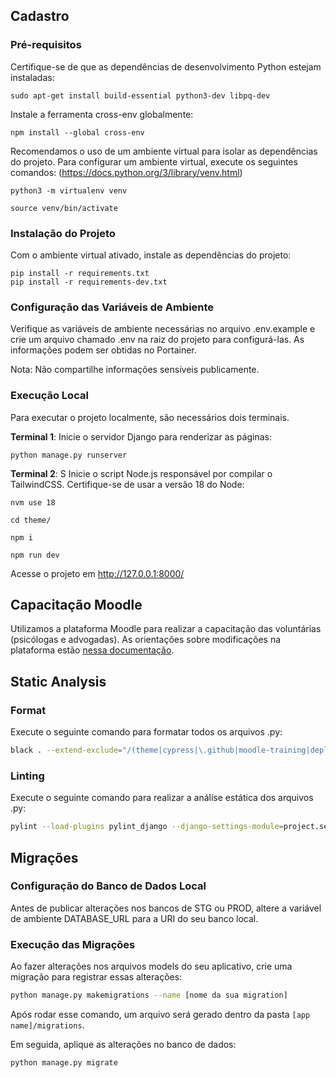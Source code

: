 ## Cadastro

### Pré-requisitos

Certifique-se de que as dependências de desenvolvimento Python estejam instaladas:

```
sudo apt-get install build-essential python3-dev libpq-dev
```

Instale a ferramenta cross-env globalmente:

```
npm install --global cross-env
```

Recomendamos o uso de um ambiente virtual para isolar as dependências do projeto.
Para configurar um ambiente virtual, execute os seguintes comandos: (https://docs.python.org/3/library/venv.html)

```
python3 -m virtualenv venv

source venv/bin/activate
```

### Instalação do Projeto

Com o ambiente virtual ativado, instale as dependências do projeto:

```
pip install -r requirements.txt
pip install -r requirements-dev.txt
```

### Configuração das Variáveis de Ambiente
Verifique as variáveis de ambiente necessárias no arquivo .env.example e crie um arquivo chamado .env na raiz do projeto para configurá-las. As informações podem ser obtidas no Portainer.

Nota: Não compartilhe informações sensíveis publicamente.

### Execução Local

Para executar o projeto localmente, são necessários dois terminais.

**Terminal 1**: Inicie o servidor Django para renderizar as páginas:
```
python manage.py runserver
```

**Terminal 2**: S Inicie o script Node.js responsável por compilar o TailwindCSS. Certifique-se de usar a versão 18 do Node:
```
nvm use 18

cd theme/

npm i

npm run dev
```

Acesse o projeto em http://127.0.0.1:8000/

## Capacitação Moodle

Utilizamos a plataforma Moodle para realizar a capacitação das voluntárias (psicólogas e advogadas). As orientações sobre modificações na plataforma estão [nessa documentação](https://github.com/mapadoacolhimento/cadastro/tree/feature/moodle-training/moodle-training).

## Static Analysis

### Format

Execute o seguinte comando para formatar todos os arquivos .py:

```bash
black . --extend-exclude="/(theme|cypress|\.github|moodle-training|deploy|migrations)/"
```

### Linting

Execute o seguinte comando para realizar a análise estática dos arquivos .py:

```bash
pylint --load-plugins pylint_django --django-settings-module=project.settings --rcfile=.pylintrc  $(git ls-files '*.py')
```

## Migrações

### Configuração do Banco de Dados Local

Antes de publicar alterações nos bancos de STG ou PROD, altere a variável de ambiente DATABASE_URL para a URI do seu banco local.

### Execução das Migrações

Ao fazer alterações nos arquivos models do seu aplicativo, crie uma migração para registrar essas alterações:

```bash
python manage.py makemigrations --name [nome da sua migration]
```

Após rodar esse comando, um arquivo será gerado dentro da pasta `[app name]/migrations`.

Em seguida, aplique as alterações no banco de dados:

```bash
python manage.py migrate
```
